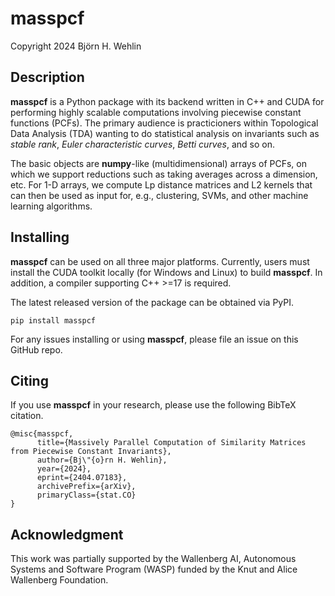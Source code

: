 # masspcf

Copyright 2024 Bj&ouml;rn H. Wehlin

## Description

**masspcf** is a Python package with its backend written in C++ and CUDA for performing highly scalable computations involving piecewise constant functions (PCFs). The primary audience is practicioners within Topological Data Analysis (TDA) wanting to do statistical analysis on invariants such as *stable rank*, *Euler characteristic curves*, *Betti curves*, and so on.

The basic objects are **numpy**-like (multidimensional) arrays of PCFs, on which we support reductions such as taking averages across a dimension, etc. For 1-D arrays, we compute Lp distance matrices and L2 kernels that can then be used as input for, e.g., clustering, SVMs, and other machine learning algorithms.

## Installing

**masspcf** can be used on all three major platforms. Currently, users must install the CUDA toolkit locally (for Windows and Linux) to build **masspcf**. In addition, a compiler supporting C++ >=17 is required. 

The latest released version of the package can be obtained via PyPI.

`pip install masspcf`

For any issues installing or using **masspcf**, please file an issue on this GitHub repo.

## Citing

If you use **masspcf** in your research, please use the following BibTeX citation.

```
@misc{masspcf,
      title={Massively Parallel Computation of Similarity Matrices from Piecewise Constant Invariants}, 
      author={Bj\"{o}rn H. Wehlin},
      year={2024},
      eprint={2404.07183},
      archivePrefix={arXiv},
      primaryClass={stat.CO}
}
```

## Acknowledgment

This work was partially supported by the Wallenberg AI, Autonomous Systems and Software
Program (WASP) funded by the Knut and Alice Wallenberg Foundation.